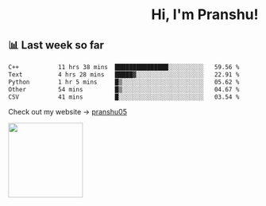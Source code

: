 <div align="right" >
   
   <H1>Hi, I'm Pranshu!</H1>

</div>

## 📊 Last week so far
<!--START_SECTION:waka-->

```txt
C++           11 hrs 38 mins  ███████████████░░░░░░░░░░   59.56 %
Text          4 hrs 28 mins   █████▓░░░░░░░░░░░░░░░░░░░   22.91 %
Python        1 hr 5 mins     █▒░░░░░░░░░░░░░░░░░░░░░░░   05.62 %
Other         54 mins         █▒░░░░░░░░░░░░░░░░░░░░░░░   04.67 %
CSV           41 mins         █░░░░░░░░░░░░░░░░░░░░░░░░   03.54 %
```

<!--END_SECTION:waka-->

Check out my website -> [pranshu05](https://pranshu05.vercel.app)

<img align="left" width="150" src="https://user-images.githubusercontent.com/70943732/209951571-93b7afe5-f523-4683-b725-5d94b287e94e.png">

